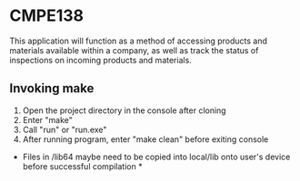 # CMPE138
This application will function as a method of accessing products and materials available within a company, as well as track the status of inspections on incoming products and materials.

## Invoking make
1. Open the project directory in the console after cloning
2. Enter "make"
3. Call "run" or "run.exe"
4. After running program, enter "make clean" before exiting console

* Files in /lib64 maybe need to be copied into local/lib onto user's device before successful compilation *